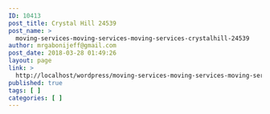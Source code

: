 ```yaml
---
ID: 10413
post_title: Crystal Hill 24539
post_name: >
  moving-services-moving-services-moving-services-crystalhill-24539
author: mrgabonijeff@gmail.com
post_date: 2018-03-28 01:49:26
layout: page
link: >
  http://localhost/wordpress/moving-services-moving-services-moving-services-crystalhill-24539/
published: true
tags: [ ]
categories: [ ]
---
```

